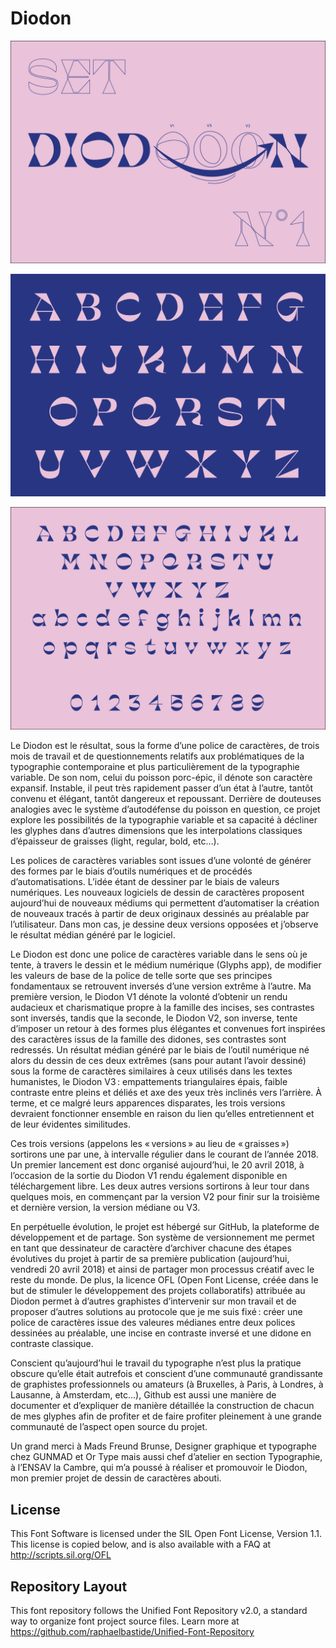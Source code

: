 # Diodon

![specimen](/documentation/diodon_specimen_1.jpg?raw=true "Diodon")

![specimen](/documentation/diodon_specimen_2.jpg?raw=true "Diodon")

![specimen](/documentation/diodon_specimen_3.jpg?raw=true "Diodon")

Le Diodon est le résultat, sous la forme d’une police de caractères, de trois mois de travail et de questionnements relatifs aux problématiques de la typographie contemporaine et plus particulièrement de la typographie variable. De son nom, celui du poisson porc-épic, il dénote son caractère expansif. Instable, il peut très rapidement passer d’un état à l’autre, tantôt convenu et élégant, tantôt dangereux et repoussant. Derrière de douteuses analogies avec le système d’autodéfense du poisson en question, ce projet explore les possibilités de la typographie variable et sa capacité à décliner les glyphes dans d’autres dimensions que les interpolations classiques d’épaisseur de graisses (light, regular, bold, etc…).

Les polices de caractères variables sont issues d’une volonté de générer des formes par le biais d’outils numériques et de procédés d’automatisations. L’idée étant de dessiner par le biais de valeurs numériques. Les nouveaux logiciels de dessin de caractères proposent aujourd’hui de nouveaux médiums qui permettent d’automatiser la création de nouveaux tracés à partir de deux originaux dessinés au préalable par l’utilisateur. Dans mon cas, je dessine deux versions opposées et j’observe le résultat médian généré par le logiciel.

Le Diodon est donc une police de caractères variable dans le sens où je tente, à travers le dessin et le médium numérique (Glyphs app), de modifier les valeurs de base de la police de telle sorte que ses principes fondamentaux se retrouvent inversés d’une version extrême à l’autre. Ma première version, le Diodon V1 dénote la volonté d’obtenir un rendu audacieux et charismatique propre à la famille des incises, ses contrastes sont inversés, tandis que la seconde, le Diodon V2, son inverse, tente d’imposer un retour à des formes plus élégantes et convenues fort inspirées des caractères issus de la famille des didones, ses contrastes sont redressés. Un résultat médian généré par le biais de l’outil numérique né alors du dessin de ces deux extrêmes (sans pour autant l’avoir dessiné) sous la forme de caractères similaires à ceux utilisés dans les textes humanistes, le Diodon V3 : empattements triangulaires épais, faible contraste entre pleins et déliés et axe des yeux très inclinés vers l’arrière. À terme, et ce malgré leurs apparences disparates, les trois versions devraient fonctionner ensemble en raison du lien qu’elles entretiennent et de leur évidentes similitudes.

Ces trois versions (appelons les « versions » au lieu de « graisses ») sortirons une par une, à intervalle régulier dans le courant de l’année 2018. Un premier lancement est donc organisé aujourd’hui, le 20 avril 2018, à l’occasion de la sortie du Diodon V1 rendu également disponible en téléchargement libre. Les deux autres versions sortirons à leur tour dans quelques mois, en commençant par la version V2 pour finir sur la troisième et dernière version, la version médiane ou V3.

En perpétuelle évolution, le projet est hébergé sur GitHub, la plateforme de développement et de partage. Son système de versionnement me permet en tant que dessinateur de caractère d’archiver chacune des étapes évolutives du projet à partir de sa première publication (aujourd’hui, vendredi 20 avril 2018) et ainsi de partager mon processus créatif avec le reste du monde. De plus, la licence OFL (Open Font License, créée dans le but de stimuler le développement des projets collaboratifs) attribuée au Diodon permet à d’autres graphistes d’intervenir sur mon travail et de proposer d’autres solutions au protocole que je me suis fixé : créer une police de caractères issue des valeures médianes entre deux polices dessinées au préalable, une incise en contraste inversé et une didone en contraste classique.

Conscient qu’aujourd’hui le travail du typographe n’est plus la pratique obscure qu’elle était autrefois et conscient d’une communauté grandissante de graphistes professionnels ou amateurs (à Bruxelles, à Paris, à Londres, à Lausanne, à Amsterdam, etc...), Github est aussi une manière de documenter et d’expliquer de manière détaillée la construction de chacun de mes glyphes afin de profiter et de faire profiter pleinement à une grande communauté de l’aspect open source du projet.

Un grand merci à Mads Freund Brunse, Designer graphique et typographe chez GUNMAD et Or Type mais aussi chef d’atelier en section Typographie, à l’ENSAV la Cambre, qui m’a poussé à réaliser et promouvoir le Diodon, mon premier projet de dessin de caractères abouti.

## License
This Font Software is licensed under the SIL Open Font License, Version 1.1. This license is copied below, and is also available with a FAQ at http://scripts.sil.org/OFL
## Repository Layout
This font repository follows the Unified Font Repository v2.0, a standard way to organize font project source files. Learn more at https://github.com/raphaelbastide/Unified-Font-Repository
